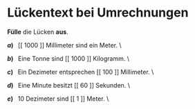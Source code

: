 <!--
version:  0.0.1

language: de

@style
input {
    text-align: center;
}

.flex-container {
    display: flex;
    flex-wrap: wrap;
    align-items: stretch;
    gap: 20px;
}

.flex-child {
    flex: 1;
    min-width: 350px;
    margin-right: 20px;
}

@media (max-width: 400px) {
    .flex-child {
        flex: 100%;
        margin-right: 0;
    }
}
@end

formula: \carry   \textcolor{red}{\scriptsize #1}
formula: \digit   \rlap{\carry{#1}}\phantom{#2}#2
formula: \permil  \text{‰}

import: https://raw.githubusercontent.com/LiaTemplates/Tikz-Jax/main/README.md

script: https://cdn.jsdelivr.net/gh/LiaTemplates/Tikz-Jax@main/dist/index.js


tags: Einheiten, Länge, Zeit, Masse, sehr leicht, sehr niedrig, Angeben

comment: Wie viel sind nochmal was? Fülle die Lücken der Umrechnung.

author: Martin Lommatzsch

-->




# Lückentext bei Umrechnungen

**Fülle** die Lücken **aus**.



<section class="flex-container">

<div class="flex-child">

__$a)\;\;$__ [[ 1000 ]] Millimeter sind ein Meter. \


</div>
<div class="flex-child">

__$b)\;\;$__ Eine Tonne sind [[ 1000 ]] Kilogramm. \


</div>
<div class="flex-child">

__$c)\;\;$__ Ein Dezimeter entsprechen [[ 100  ]] Millimeter. \


</div>
<div class="flex-child">

__$d)\;\;$__ Eine Minute besitzt [[ 60   ]] Sekunden. \


</div>
<div class="flex-child">

__$e)\;\;$__ $10$ Dezimeter sind [[   1  ]] Meter. \

</div>


</section>





